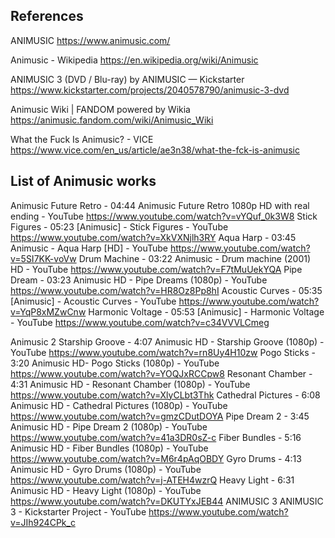 ## References

ANIMUSIC 
    https://www.animusic.com/

Animusic - Wikipedia 
    https://en.wikipedia.org/wiki/Animusic

ANIMUSIC 3 (DVD / Blu-ray) by ANIMUSIC — Kickstarter 
    https://www.kickstarter.com/projects/2040578790/animusic-3-dvd

Animusic Wiki | FANDOM powered by Wikia 
    https://animusic.fandom.com/wiki/Animusic_Wiki

What the Fuck Is Animusic? - VICE 
    https://www.vice.com/en_us/article/ae3n38/what-the-fck-is-animusic

## List of Animusic works
Animusic
    Future Retro - 04:44
        Animusic Future Retro 1080p HD with real ending - YouTube 
            https://www.youtube.com/watch?v=vYQuf_0k3W8
    Stick Figures - 05:23
        [Animusic] - Stick Figures - YouTube 
            https://www.youtube.com/watch?v=XkVXNjlh3RY
    Aqua Harp - 03:45
        Animusic - Aqua Harp [HD] - YouTube 
            https://www.youtube.com/watch?v=5SI7KK-voVw
    Drum Machine - 03:22
        Animusic - Drum machine (2001) HD - YouTube 
            https://www.youtube.com/watch?v=F7tMuUekYQA
    Pipe Dream - 03:23
        Animusic HD - Pipe Dreams (1080p) - YouTube 
            https://www.youtube.com/watch?v=HR8Oz8Pp8hI
    Acoustic Curves - 05:35
        [Animusic] - Acoustic Curves - YouTube 
            https://www.youtube.com/watch?v=YqP8xMZwCnw
    Harmonic Voltage - 05:53
        [Animusic] - Harmonic Voltage - YouTube 
            https://www.youtube.com/watch?v=c34VVVLCmeg

Animusic 2
    Starship Groove - 4:07
        Animusic HD - Starship Groove (1080p) - YouTube 
            https://www.youtube.com/watch?v=rn8Uy4H10zw
    Pogo Sticks - 3:20
        Animusic HD- Pogo Sticks (1080p) - YouTube 
            https://www.youtube.com/watch?v=YOQJxRCCpw8
    Resonant Chamber - 4:31
        Animusic HD - Resonant Chamber (1080p) - YouTube 
            https://www.youtube.com/watch?v=XlyCLbt3Thk
    Cathedral Pictures - 6:08
        Animusic HD - Cathedral Pictures (1080p) - YouTube 
            https://www.youtube.com/watch?v=gmzCDutDOYA
    Pipe Dream 2 - 3:45
        Animusic HD - Pipe Dream 2 (1080p) - YouTube 
            https://www.youtube.com/watch?v=41a3DR0sZ-c
    Fiber Bundles - 5:16
        Animusic HD - Fiber Bundles (1080p) - YouTube 
            https://www.youtube.com/watch?v=M6r4pAqOBDY
    Gyro Drums - 4:13
        Animusic HD - Gyro Drums (1080p) - YouTube 
            https://www.youtube.com/watch?v=j-ATEH4wzrQ
    Heavy Light - 6:31
        Animusic HD - Heavy Light (1080p) - YouTube 
            https://www.youtube.com/watch?v=DKUTYxJEB44
ANIMUSIC 3
    ANIMUSIC 3 - Kickstarter Project - YouTube 
        https://www.youtube.com/watch?v=JIh924CPk_c